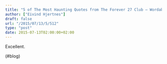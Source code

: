 ```yaml
---
title: "5 of The Most Haunting Quotes from The Forever 27 Club – Wordables"
author: ["Eivind Hjertnes"]
draft: false
url: "/2015/07/13/5/512"
type: "post"
date: 2015-07-13T02:00:00+02:00
---
```


Excellent.

(#blog)
